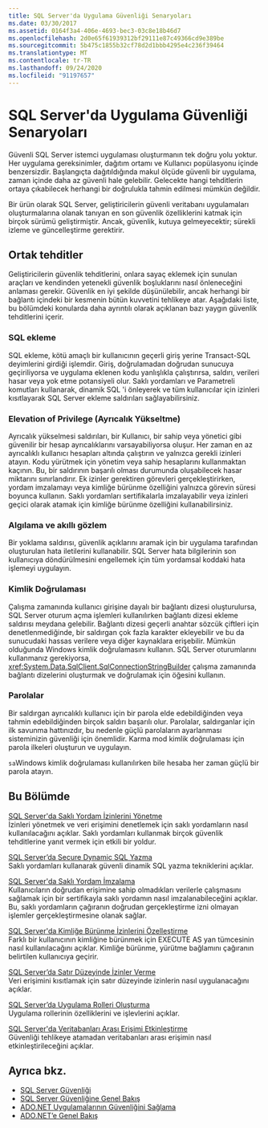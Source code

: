 ```yaml
---
title: SQL Server'da Uygulama Güvenliği Senaryoları
ms.date: 03/30/2017
ms.assetid: 0164f3a4-406e-4693-bec3-03c8e18b46d7
ms.openlocfilehash: 2d0e65f61939312bf29111e87c49366cd9e389be
ms.sourcegitcommit: 5b475c1855b32cf78d2d1bbb4295e4c236f39464
ms.translationtype: MT
ms.contentlocale: tr-TR
ms.lasthandoff: 09/24/2020
ms.locfileid: "91197657"
---
```

# <a name="application-security-scenarios-in-sql-server"></a>SQL Server'da Uygulama Güvenliği Senaryoları

Güvenli SQL Server istemci uygulaması oluşturmanın tek doğru yolu yoktur. Her uygulama gereksinimler, dağıtım ortamı ve Kullanıcı popülasyonu içinde benzersizdir. Başlangıçta dağıtıldığında makul ölçüde güvenli bir uygulama, zaman içinde daha az güvenli hale gelebilir. Gelecekte hangi tehditlerin ortaya çıkabilecek herhangi bir doğrulukla tahmin edilmesi mümkün değildir.  
  
 Bir ürün olarak SQL Server, geliştiricilerin güvenli veritabanı uygulamaları oluşturmalarına olanak tanıyan en son güvenlik özelliklerini katmak için birçok sürümü geliştirmiştir. Ancak, güvenlik, kutuya gelmeyecektir; sürekli izleme ve güncelleştirme gerektirir.  
  
## <a name="common-threats"></a>Ortak tehditler  

 Geliştiricilerin güvenlik tehditlerini, onlara sayaç eklemek için sunulan araçları ve kendinden yetenekli güvenlik boşluklarını nasıl önleneceğini anlaması gerekir. Güvenlik en iyi şekilde düşünülebilir, ancak herhangi bir bağlantı içindeki bir kesmenin bütün kuvvetini tehlikeye atar. Aşağıdaki liste, bu bölümdeki konularda daha ayrıntılı olarak açıklanan bazı yaygın güvenlik tehditlerini içerir.  
  
### <a name="sql-injection"></a>SQL ekleme  

 SQL ekleme, kötü amaçlı bir kullanıcının geçerli giriş yerine Transact-SQL deyimlerini girdiği işlemdir. Giriş, doğrulamadan doğrudan sunucuya geçiriliyorsa ve uygulama eklenen kodu yanlışlıkla çalıştırırsa, saldırı, verileri hasar veya yok etme potansiyeli olur. Saklı yordamları ve Parametreli komutları kullanarak, dinamik SQL 'i önleyerek ve tüm kullanıcılar için izinleri kısıtlayarak SQL Server ekleme saldırıları sağlayabilirsiniz.  
  
### <a name="elevation-of-privilege"></a>Elevation of Privilege (Ayrıcalık Yükseltme)  

 Ayrıcalık yükselmesi saldırıları, bir Kullanıcı, bir sahip veya yönetici gibi güvenilir bir hesap ayrıcalıklarını varsayabiliyorsa oluşur. Her zaman en az ayrıcalıklı kullanıcı hesapları altında çalıştırın ve yalnızca gerekli izinleri atayın. Kodu yürütmek için yönetim veya sahip hesaplarını kullanmaktan kaçının. Bu, bir saldırının başarılı olması durumunda oluşabilecek hasar miktarını sınırlandırır. Ek izinler gerektiren görevleri gerçekleştirirken, yordam imzalamayı veya kimliğe bürünme özelliğini yalnızca görevin süresi boyunca kullanın. Saklı yordamları sertifikalarla imzalayabilir veya izinleri geçici olarak atamak için kimliğe bürünme özelliğini kullanabilirsiniz.  
  
### <a name="probing-and-intelligent-observation"></a>Algılama ve akıllı gözlem  

 Bir yoklama saldırısı, güvenlik açıklarını aramak için bir uygulama tarafından oluşturulan hata iletilerini kullanabilir. SQL Server hata bilgilerinin son kullanıcıya döndürülmesini engellemek için tüm yordamsal koddaki hata işlemeyi uygulayın.  
  
### <a name="authentication"></a>Kimlik Doğrulaması  

 Çalışma zamanında kullanıcı girişine dayalı bir bağlantı dizesi oluşturulursa, SQL Server oturum açma işlemleri kullanılırken bağlantı dizesi ekleme saldırısı meydana gelebilir. Bağlantı dizesi geçerli anahtar sözcük çiftleri için denetlenmediğinde, bir saldırgan çok fazla karakter ekleyebilir ve bu da sunucudaki hassas verilere veya diğer kaynaklara erişebilir. Mümkün olduğunda Windows kimlik doğrulamasını kullanın. SQL Server oturumlarını kullanmanız gerekiyorsa, <xref:System.Data.SqlClient.SqlConnectionStringBuilder> çalışma zamanında bağlantı dizelerini oluşturmak ve doğrulamak için öğesini kullanın.  
  
### <a name="passwords"></a>Parolalar  

 Bir saldırgan ayrıcalıklı kullanıcı için bir parola elde edebildiğinden veya tahmin edebildiğinden birçok saldırı başarılı olur. Parolalar, saldırganlar için ilk savunma hattınızdır, bu nedenle güçlü parolaların ayarlanması sisteminizin güvenliği için önemlidir. Karma mod kimlik doğrulaması için parola ilkeleri oluşturun ve uygulayın.  
  
 `sa`Windows kimlik doğrulaması kullanılırken bile hesaba her zaman güçlü bir parola atayın.  
  
## <a name="in-this-section"></a>Bu Bölümde  

 [SQL Server'da Saklı Yordam İzinlerini Yönetme](managing-permissions-with-stored-procedures-in-sql-server.md)  
 İzinleri yönetmek ve veri erişimini denetlemek için saklı yordamların nasıl kullanılacağını açıklar. Saklı yordamları kullanmak birçok güvenlik tehditlerine yanıt vermek için etkili bir yoldur.  
  
 [SQL Server’da Secure Dynamic SQL Yazma](writing-secure-dynamic-sql-in-sql-server.md)  
 Saklı yordamları kullanarak güvenli dinamik SQL yazma tekniklerini açıklar.  
  
 [SQL Server'da Saklı Yordam İmzalama](signing-stored-procedures-in-sql-server.md)  
 Kullanıcıların doğrudan erişimine sahip olmadıkları verilerle çalışmasını sağlamak için bir sertifikayla saklı yordamın nasıl imzalanabileceğini açıklar. Bu, saklı yordamların çağıranın doğrudan gerçekleştirme izni olmayan işlemler gerçekleştirmesine olanak sağlar.  
  
 [SQL Server'da Kimliğe Bürünme İzinlerini Özelleştirme](customizing-permissions-with-impersonation-in-sql-server.md)  
 Farklı bir kullanıcının kimliğine bürünmek için EXECUTE AS yan tümcesinin nasıl kullanılacağını açıklar. Kimliğe bürünme, yürütme bağlamını çağıranın belirtilen kullanıcıya geçirir.  
  
 [SQL Server’da Satır Düzeyinde İzinler Verme](granting-row-level-permissions-in-sql-server.md)  
 Veri erişimini kısıtlamak için satır düzeyinde izinlerin nasıl uygulanacağını açıklar.  
  
 [SQL Server’da Uygulama Rolleri Oluşturma](creating-application-roles-in-sql-server.md)  
 Uygulama rollerinin özelliklerini ve işlevlerini açıklar.  
  
 [SQL Server'da Veritabanları Arası Erişimi Etkinleştirme](enabling-cross-database-access-in-sql-server.md)  
 Güvenliği tehlikeye atamadan veritabanları arası erişimin nasıl etkinleştirileceğini açıklar.  
  
## <a name="see-also"></a>Ayrıca bkz.

- [SQL Server Güvenliği](sql-server-security.md)
- [SQL Server Güvenliğine Genel Bakış](overview-of-sql-server-security.md)
- [ADO.NET Uygulamalarının Güvenliğini Sağlama](../securing-ado-net-applications.md)
- [ADO.NET’e Genel Bakış](../ado-net-overview.md)
